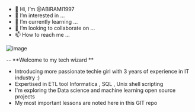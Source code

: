 - 👋 Hi, I’m @ABIRAMI1997
- 👀 I’m interested in ...
- 🌱 I’m currently learning ...
- 💞️ I’m looking to collaborate on ...
- 📫 How to reach me ...

<!---
ABIRAMI1997/ABIRAMI1997 is a ✨ special ✨ repository because its `README.md` (this file) appears on your GitHub profile.
You can click the Preview link to take a look at your changes.
--->


![image](https://user-images.githubusercontent.com/63499457/158515354-92f8df92-0678-472b-ad49-eb5a7b58cda2.png)


-- **Welcome to my tech wizard **
- Introducing more passionate techie girl with 3 years of experience in IT industry :)
- Expertised in ETL tool Informatica , SQL , Unix shell scripting 
- I'm exploring the Data science and machine learning open source projects
- My most important lessons are noted here in this GIT repo
